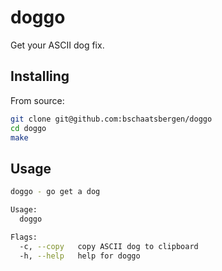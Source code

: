 # doggo

Get your ASCII dog fix.

## Installing

From source:
```sh
git clone git@github.com:bschaatsbergen/doggo
cd doggo
make
```

## Usage

```sh
doggo - go get a dog

Usage:
  doggo

Flags:
  -c, --copy   copy ASCII dog to clipboard
  -h, --help   help for doggo
```
